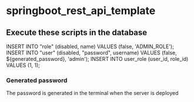 # springboot_rest_api_template

## Execute these scripts in the database

INSERT INTO "role" (disabled, name) VALUES (false, 'ADMIN_ROLE');
INSERT INTO "user" (disabled, "password", username) VALUES (false, ${generated_password}, 'admin');
INSERT INTO user_role (user_id, role_id) VALUES (1, 1);

### Generated password

The password is generated in the terminal when the server is deployed

